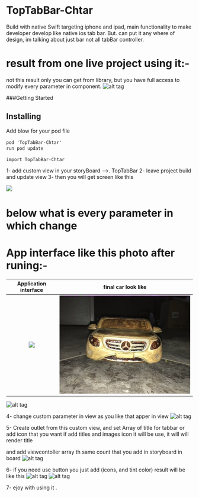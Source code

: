 # TopTabBar-Chtar
Build with native Swift targeting iphone and ipad, main functionality to make developer develop like native ios tab bar.
But. can put it any where of design, im talking about just bar not all tabBar controller.

# result from one live project using it:-
not this result only you can get from library, but you have full access to modify every parameter in component.
 ![alt tag](https://github.com/ragaie/TopTabBar-Chtar/blob/master/IMG_3325.jpg)
 
 ###Getting Started

 ##  Installing
 Add blow for your pod file 
   ```
   pod 'TopTabBar-Chtar' 
   run pod update
   ```

```
import TopTabBar-Chtar
```

1- add custom view in your storyBoard -->. TopTabBar
2- leave project build and update view 
3- then you will get screen like this

![](https://github.com/ragaie/TopTabBar-Chtar/blob/master/Screen%20Shot3.png)

# below what is every parameter in which change

 # App interface like this photo after runing:-
Application interface          |      final car look like 
:-------------------------:|:-------------------------: 
![](https://github.com/ragaie/Ardunio-iOS/blob/master/TestPeripheral/screen%20shot%20/Simulator%20Screen%20Shot%20-%20iPhone%20Xʀ%20-%202019-11-02%20at%2021.44.01.png)  |![]( https://github.com/ragaie/Ardunio-iOS/blob/master/TestPeripheral/screen%20shot/IMG_2551.jpg)
 ![alt tag]( https://github.com/ragaie/TopTabBar-Chtar/blob/master/Screen%20Shot%202017-08-30%20at%2011.43.25%20AM.png)

 4- change custom parameter in view as you like that apper in view 
 ![alt tag](https://github.com/ragaie/TopTabBar-Chtar/blob/master/Screen%20Shot%202017-08-30%20at%2011.34.39%20AM.png)
 
 5- Create outlet from this custom view, and set Array of title for tabbar or add icon that you want
  if add titles and images icon it will be use, it will will render title
  
  and add viewcontoller array th same count that you add in storyboard in board
 ![alt tag](https://github.com/ragaie/TopTabBar-Chtar/blob/master/Screen%20Shot%202017-08-30%20at%2011.42.12%20AM.png)
 
 
 6- if you need use button you just add (icons, and tint color)
 result will be like this
 ![alt tag]( https://github.com/ragaie/TopTabBar-Chtar/blob/master/Simulator%20Screen%20Shot%20Aug%2030%2C%202017%2C%2011.44.01%20AM.png)
![alt tag]( https://github.com/ragaie/TopTabBar-Chtar/blob/master/Simulator%20Screen%20Shot%20Aug%2030%2C%202017%2C%2011.43.45%20AM.png)
 
 7- ejoy with using it .
 
 


